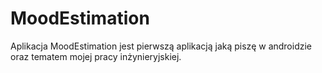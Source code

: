 # MoodEstimation
Aplikacja MoodEstimation jest pierwszą aplikacją jaką piszę w androidzie oraz tematem mojej pracy inżynieryjskiej.
